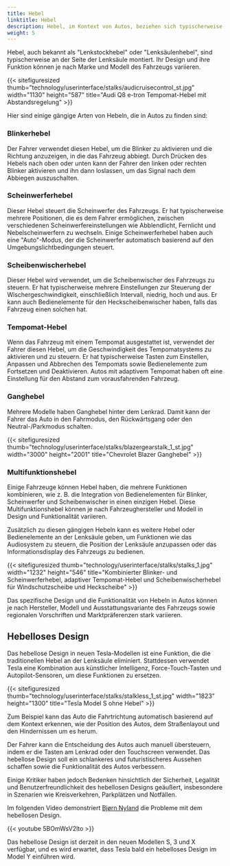 ```yaml
---
title: Hebel
linktitle: Hebel
description: Hebel, im Kontext von Autos, beziehen sich typischerweise auf die Schalter oder Hebel an der Lenksäule, die Fahrer verwenden, um verschiedene Fahrzeugfunktionen zu bedienen, ohne die Hände vom Lenkrad zu nehmen.
weight: 5
---
```

<!-- markdownlint-disable MD033 -->

Hebel, auch bekannt als "Lenkstockhebel" oder "Lenksäulenhebel", sind typischerweise an der Seite der Lenksäule montiert. Ihr Design und ihre Funktion können je nach Marke und Modell des Fahrzeugs variieren.

{{< sitefiguresized thumb="technology/userinterface/stalks/audicruisecontrol_st.jpg" width="1130" height="587" title="Audi Q8 e-tron Tempomat-Hebel mit Abstandsregelung" >}}

Hier sind einige gängige Arten von Hebeln, die in Autos zu finden sind:

### Blinkerhebel

Der Fahrer verwendet diesen Hebel, um die Blinker zu aktivieren und die Richtung anzuzeigen, in die das Fahrzeug abbiegt. Durch Drücken des Hebels nach oben oder unten kann der Fahrer den linken oder rechten Blinker aktivieren und ihn dann loslassen, um das Signal nach dem Abbiegen auszuschalten.

### Scheinwerferhebel

Dieser Hebel steuert die Scheinwerfer des Fahrzeugs. Er hat typischerweise mehrere Positionen, die es dem Fahrer ermöglichen, zwischen verschiedenen Scheinwerfereinstellungen wie Abblendlicht, Fernlicht und Nebelscheinwerfern zu wechseln. Einige Scheinwerferhebel haben auch eine "Auto"-Modus, der die Scheinwerfer automatisch basierend auf den Umgebungslichtbedingungen steuert.

### Scheibenwischerhebel

Dieser Hebel wird verwendet, um die Scheibenwischer des Fahrzeugs zu steuern. Er hat typischerweise mehrere Einstellungen zur Steuerung der Wischergeschwindigkeit, einschließlich Intervall, niedrig, hoch und aus. Er kann auch Bedienelemente für den Heckscheibenwischer haben, falls das Fahrzeug einen solchen hat.

### Tempomat-Hebel

Wenn das Fahrzeug mit einem Tempomat ausgestattet ist, verwendet der Fahrer diesen Hebel, um die Geschwindigkeit des Tempomatsystems zu aktivieren und zu steuern. Er hat typischerweise Tasten zum Einstellen, Anpassen und Abbrechen des Tempomats sowie Bedienelemente zum Fortsetzen und Deaktivieren. Autos mit adaptivem Tempomat haben oft eine Einstellung für den Abstand zum vorausfahrenden Fahrzeug.

### Ganghebel

Mehrere Modelle haben Ganghebel hinter dem Lenkrad. Damit kann der Fahrer das Auto in den Fahrmodus, den Rückwärtsgang oder den Neutral-/Parkmodus schalten.

{{< sitefiguresized thumb="technology/userinterface/stalks/blazergearstalk_1_st.jpg" width="3000" height="2001" title="Chevrolet Blazer Ganghebel" >}}

### Multifunktionshebel

Einige Fahrzeuge können Hebel haben, die mehrere Funktionen kombinieren, wie z. B. die Integration von Bedienelementen für Blinker, Scheinwerfer und Scheibenwischer in einen einzigen Hebel. Diese Multifunktionshebel können je nach Fahrzeughersteller und Modell in Design und Funktionalität variieren.

Zusätzlich zu diesen gängigen Hebeln kann es weitere Hebel oder Bedienelemente an der Lenksäule geben, um Funktionen wie das Audiosystem zu steuern, die Position der Lenksäule anzupassen oder das Informationsdisplay des Fahrzeugs zu bedienen.

{{< sitefiguresized thumb="technology/userinterface/stalks/stalks_1.jpg" width="1232" height="546" title="Kombinierter Blinker- und Scheinwerferhebel, adaptiver Tempomat-Hebel und Scheibenwischerhebel für Windschutzscheibe und Heckscheibe" >}}

Das spezifische Design und die Funktionalität von Hebeln in Autos können je nach Hersteller, Modell und Ausstattungsvariante des Fahrzeugs sowie regionalen Vorschriften und Marktpräferenzen stark variieren.

## Hebelloses Design

Das hebellose Design in neuen Tesla-Modellen ist eine Funktion, die die traditionellen Hebel an der Lenksäule eliminiert. Stattdessen verwendet Tesla eine Kombination aus künstlicher Intelligenz, Force-Touch-Tasten und Autopilot-Sensoren, um diese Funktionen zu ersetzen.

{{< sitefiguresized thumb="technology/userinterface/stalks/stalkless_1_st.jpg" width="1823" height="1300" title="Tesla Model S ohne Hebel" >}}

Zum Beispiel kann das Auto die Fahrtrichtung automatisch basierend auf dem Kontext erkennen, wie der Position des Autos, dem Straßenlayout und den Hindernissen um es herum.

Der Fahrer kann die Entscheidung des Autos auch manuell übersteuern, indem er die Tasten am Lenkrad oder den Touchscreen verwendet. Das hebellose Design soll ein schlankeres und futuristischeres Aussehen schaffen sowie die Funktionalität des Autos verbessern.

Einige Kritiker haben jedoch Bedenken hinsichtlich der Sicherheit, Legalität und Benutzerfreundlichkeit des hebellosen Designs geäußert, insbesondere in Szenarien wie Kreisverkehren, Parkplätzen und Notfällen.

Im folgenden Video demonstriert [Bjørn Nyland](../../../guides/evreviewers/#bjørn-nyland) die Probleme mit dem hebellosen Design.

{{< youtube 5BOmWsV2lto >}}

Das hebellose Design ist derzeit in den neuen Modellen S, 3 und X verfügbar, und es wird erwartet, dass Tesla bald ein hebelloses Design im Model Y einführen wird.
